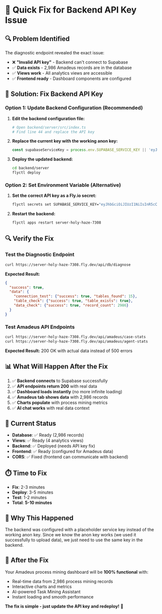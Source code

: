 # 🚨 **Quick Fix for Backend API Key Issue**

## **🔍 Problem Identified**

The diagnostic endpoint revealed the exact issue:
- ❌ **"Invalid API key"** - Backend can't connect to Supabase
- ✅ **Data exists** - 2,986 Amadeus records are in the database
- ✅ **Views work** - All analytics views are accessible
- ✅ **Frontend ready** - Dashboard components are configured

## **🚀 Solution: Fix Backend API Key**

### **Option 1: Update Backend Configuration (Recommended)**

1. **Edit the backend configuration file:**
   ```bash
   # Open backend/server/src/index.ts
   # Find line 44 and replace the API key
   ```

2. **Replace the current key with the working anon key:**
   ```typescript
   const supabaseServiceKey = process.env.SUPABASE_SERVICE_KEY || 'eyJhbGciOiJIUzI1NiIsInR5cCI6IkpXVCJ9.eyJpc3MiOiJzdXBhYmFzZSIsInJlZiI6InRqY3N0ZmlncXBic3dibHlrb21wIiwicm9sZSI6ImFub24iLCJpYXQiOjE3NTYxNTYxMTksImV4cCI6MjA3MTczMjExOX0.hm0D6dHaXBbZk4Hd7wcXMTP_UTZFjqvb_nMCihZjJIc';
   ```

3. **Deploy the updated backend:**
   ```bash
   cd backend/server
   flyctl deploy
   ```

### **Option 2: Set Environment Variable (Alternative)**

1. **Set the correct API key as a Fly.io secret:**
   ```bash
   flyctl secrets set SUPABASE_SERVICE_KEY="eyJhbGciOiJIUzI1NiIsInR5cCI6IkpXVCJ9.eyJpc3MiOiJzdXBhYmFzZSIsInJlZiI6InRqY3N0ZmlncXBic3dibHlrb21wIiwicm9sZSI6ImFub24iLCJpYXQiOjE3NTYxNTYxMTksImV4cCI6MjA3MTczMjExOX0.hm0D6dHaXBbZk4Hd7wcXMTP_UTZFjqvb_nMCihZjJIc" -a server-holy-haze-7308
   ```

2. **Restart the backend:**
   ```bash
   flyctl apps restart server-holy-haze-7308
   ```

## **🔍 Verify the Fix**

### **Test the Diagnostic Endpoint**
```bash
curl https://server-holy-haze-7308.fly.dev/api/db/diagnose
```

**Expected Result:**
```json
{
  "success": true,
  "data": {
    "connection_test": {"success": true, "tables_found": 15},
    "table_check": {"success": true, "table_exists": true},
    "data_check": {"success": true, "record_count": 2986}
  }
}
```

### **Test Amadeus API Endpoints**
```bash
curl https://server-holy-haze-7308.fly.dev/api/amadeus/case-stats
curl https://server-holy-haze-7308.fly.dev/api/amadeus/agent-stats
```

**Expected Result:** 200 OK with actual data instead of 500 errors

## **📊 What Will Happen After the Fix**

1. ✅ **Backend connects** to Supabase successfully
2. ✅ **API endpoints return 200** with real data
3. ✅ **Dashboard loads instantly** (no more infinite loading)
4. ✅ **Amadeus tab shows data** with 2,986 records
5. ✅ **Charts populate** with process mining metrics
6. ✅ **AI chat works** with real data context

## **🎯 Current Status**

- **Database**: ✅ Ready (2,986 records)
- **Views**: ✅ Ready (4 analytics views)
- **Backend**: ✅ Deployed (needs API key fix)
- **Frontend**: ✅ Ready (configured for Amadeus data)
- **CORS**: ✅ Fixed (frontend can communicate with backend)

## **⏱️ Time to Fix**

- **Fix**: 2-3 minutes
- **Deploy**: 3-5 minutes
- **Test**: 1-2 minutes
- **Total**: **5-10 minutes**

## **🚨 Why This Happened**

The backend was configured with a placeholder service key instead of the working anon key. Since we know the anon key works (we used it successfully to upload data), we just need to use the same key in the backend.

## **🎉 After the Fix**

Your Amadeus process mining dashboard will be **100% functional** with:
- Real-time data from 2,986 process mining records
- Interactive charts and metrics
- AI-powered Task Mining Assistant
- Instant loading and smooth performance

**The fix is simple - just update the API key and redeploy!** 🚀
